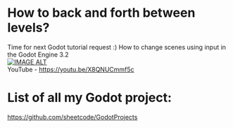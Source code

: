 # **How to back and forth between levels?**  
Time for next Godot tutorial request :) How to change scenes using input in the Godot Engine 3.2  
[![IMAGE ALT](https://img.youtube.com/vi/AxymjihpUi4/0.jpg)](https://www.youtube.com/watch?v=X8QNUCmmf5c )  
YouTube - https://youtu.be/X8QNUCmmf5c


# List of all my Godot project:
https://github.com/sheetcode/GodotProjects
